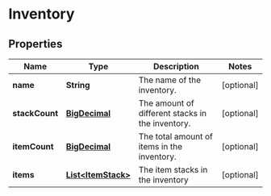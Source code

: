 
# Inventory

## Properties
Name | Type | Description | Notes
------------ | ------------- | ------------- | -------------
**name** | **String** | The name of the inventory. |  [optional]
**stackCount** | [**BigDecimal**](BigDecimal.md) | The amount of different stacks in the inventory. |  [optional]
**itemCount** | [**BigDecimal**](BigDecimal.md) | The total amount of items in the inventory. |  [optional]
**items** | [**List&lt;ItemStack&gt;**](ItemStack.md) | The item stacks in the inventory |  [optional]



